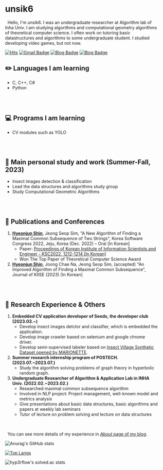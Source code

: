 
# unsik6

&nbsp;&nbsp;Hello, I'm unsik6. I was an undergraduate researcher at Algorithm lab of Inha Univ. I am studying algorithms and computational geometry algorithms of theoretical computer science. I often work on tutoring basic datastructures and algorithms to some undergraduate student. I studied developing video games, but not now.

[![Hits](https://hits.seeyoufarm.com/api/count/incr/badge.svg?url=https%3A%2F%2Funsik6.github.io&count_bg=%23000000&title_bg=%23000000&icon=github.svg&icon_color=%23FFFFFF&title=hits&edge_flat=true)](https://hits.seeyoufarm.com)
[![Gmail Badge](https://img.shields.io/badge/-Gmail-d14836?style=flat-square&logo=Gmail&logoColor=white&link=mailto:tlsguswns1196xx@gmail.com)](mailto:tlsguswns1196xx@gmail.com)
[![Blog Badge](http://img.shields.io/badge/NaverBlog-03C75A?style=flat-square&logo=Naver&link=https://blog.naver.com/tlsguswns119)](https://blog.naver.com/tlsguswns119) [![Blog Badge](http://img.shields.io/badge/GitBlog-181717?style=flat-square&logo=GitHub&link=https://unsik6.github.io/about/)](https://unsik6.github.io/)

## :pencil2: Languages I am learning
-  C, C++, C#
-  Python

<br/><br/>

## :computer: Programs I am learning
- CV modules such as YOLO

<br/><br/>

## :open_file_folder: Main personal study and work (Summer-Fall, 2023)
- Insect images detection & classification
- Lead the data structures and algorithms study group
- Study Computational Geometric Algorithms

<br/><br/>

## :bookmark_tabs: Publications and Conferences
1. <b><u>Hyeonjun Shin</u></b>, Jeong Seop Sim, "A New Algorithm of Finding a Maximal Common Subsequence of Two Strings", Korea Software Congress 2022, Jeju, Korea (Dec. 2022) – Oral [In Korean]
    - Paper: [Proceedings of Korean Institute of Information Scientists and Engineer - KSC2022, 1212-1214 [In Korean]](https://www.dbpia.co.kr/journal/articleDetail?nodeId=NODE11224388)
    - Won The Top Paper of Theoretical Computer Science Award
2. <b><u>Hyeonjun Shin</u></b>, Joong Chae Na, Jeong Seop Sim, (accepted) "An Improved Algorithm of Finding a Maximal Common Subsequence", Journal of KIISE (2023) [In Korean]

<br/><br/>

## :runner: Research Experience & Others
1. <b>Embedded CV application developer of Seeds, the developer club (2023.03.~)</b>
    - Develop insect images detctor and classifier, which is embedded the application.<br/>
    - Develop image crawler based on selenium and google chrome driver.<br/>
    - Develop semi-supervised labeler based on <a href = "https://www.kaggle.com/datasets/vencerlanz09/insect-village-synthetic-dataset">Insect Village Synthetic Dataset opened by MARIONETTE</a>.
2. <b>Summer research internship program of POSTECH. (2023.07.~2023.07.)</b>
    - Study the algorithm solving problems of graph theory in hyperbolic random graph.
3. <b>Undergraduate Researcher of Algorithm & Application Lab in INHA Univ. (2022.02.~2023.02.)</b>
    - Researched maximal common subsequence algorithm
    - Involved in NLP project: Project management, well-known model and metrics analysis
    - Give presentations about basic data structures, basic algorithms and papers at weekly lab seminars
    - Tutor of lecture on problem solving and lecture on data structures

<br/> <br/>
&nbsp;&nbsp;You can see more details of my experience in [<i>About</i> page of my blog](https://unsik6.github.io/about.html).


![Anurag's GitHub stats](https://github-readme-stats.vercel.app/api?username=unsik6&show_icons=true&theme=tokyonight)


[![Top Langs](https://github-readme-stats.vercel.app/api/top-langs/?username=unsik6&layout=compact)](https://github.com/anuraghazra/github-readme-stats)



![hyp3rflow's solved.ac stats](https://github-readme-solvedac.hyp3rflow.vercel.app/api/?handle=unsik6)

<!---
Unsik6/Unsik6 is a ✨ special ✨ repository because its `README.md` (this file) appears on your GitHub profile.
You can click the Preview link to take a look at your changes.
--->
